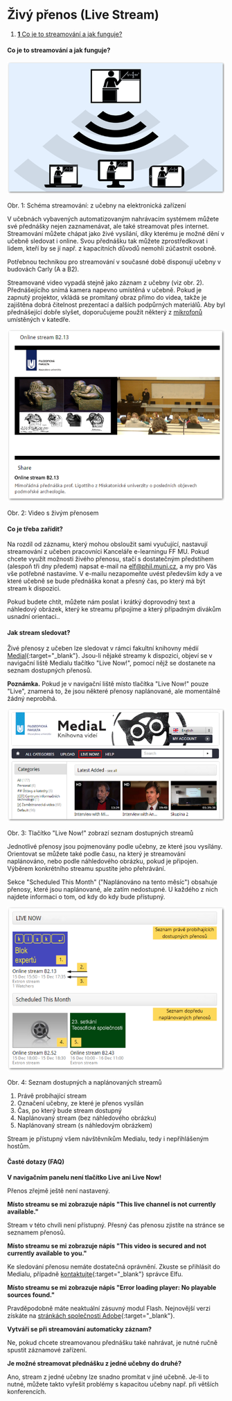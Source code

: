 Živý přenos (Live Stream)
=========================



1.  [**1** Co je to streamování a jak
    funguje?](#TOC-Co-je-to-streamov-n-a-jak-funguje-)




####  

#### Co je to streamování a jak funguje?

![](zivy-prenos-live-stream/schema_stream_2-bl_scale_GS.png)

Obr. 1: Schéma streamování: z učebny na elektronická zařízení


V učebnách vybavených automatizovaným nahrávacím systémem můžete své
přednášky nejen zaznamenávat, ale také streamovat přes internet.
Streamování můžete chápat jako živé vysílání, díky kterému je možné dění
v učebně sledovat i online. Svou přednášku tak můžete zprostředkovat i
lidem, kteří by se jí např. z kapacitních důvodů nemohli zúčastnit
osobně.

Potřebnou technikou pro streamování v současné době disponují učebny v
budovách Carly (A a B2).

Streamované video vypadá stejně jako záznam z učebny (viz obr. 2).
Přednášejícího snímá kamera napevno umístěná v učebně. Pokud je zapnutý
projektor, vkládá se promítaný obraz přímo do videa, takže je zajištěna
dobrá čitelnost prezentací a dalších podpůrných materiálů. Aby byl
přednášející dobře slyšet, doporučujeme použít některý z
[mikrofonů](/medialdocs/mikrofony) umístěných v katedře.

![](zivy-prenos-live-stream/stream-2.0-GS.png)

Obr. 2: Video s živým přenosem


#### Co je třeba zařídit?

Na rozdíl od záznamu, který mohou obsloužit sami vyučující, nastavují
streamování z učeben pracovníci Kanceláře e-learningu FF MU. Pokud
chcete využít možnosti živého přenosu, stačí s dostatečným předstihem
(alespoň tři dny předem) napsat e-mail na <elf@phil.muni.cz>, a my pro
Vás vše potřebné nastavíme. V e-mailu nezapomeňte uvést především kdy a
ve které učebně se bude přednáška konat a přesný čas, po který má být
stream k dispozici. 

Pokud budete chtít, můžete nám poslat i krátký doprovodný text a
náhledový obrázek, který ke streamu připojíme a který případným divákům
usnadní orientaci..

#### Jak stream sledovat?

Živé přenosy z učeben lze sledovat v rámci fakultní knihovny médií
[Medial](http://medial.phil.muni.cz){:target="_blank"}. Jsou-li nějaké streamy
k dispozici, objeví se v navigační liště Medialu tlačítko "Live Now!",
pomocí nějž se dostanete na seznam dostupných přenosů.

**Poznámka.** Pokud je v navigační liště místo tlačítka "Live Now!"
pouze "Live", znamená to, že jsou některé přenosy naplánované, ale
momentálně žádný neprobíhá.

![](zivy-prenos-live-stream/live-now-2.0-GS.png)

Obr. 3: Tlačítko "Live Now!" zobrazí seznam dostupných streamů


Jednotlivé přenosy jsou pojmenovány podle učebny, ze které jsou
vysílány. Orientovat se můžete také podle času, na který je streamování
naplánováno, nebo podle náhledového obrázku, pokud je připojen. Výběrem
konkrétního streamu spustíte jeho přehrávání.

Sekce "Scheduled This Month" ("Naplánováno na tento měsíc") obsahuje
přenosy, které jsou naplánované, ale zatím nedostupné. U každého z nich
najdete informaci o tom, od kdy do kdy bude přístupný.

![](zivy-prenos-live-stream/seznam-2.0-GS.png)

Obr. 4: Seznam dostupných a naplánovaných streamů


1.  Právě probíhající stream
2.  Označení učebny, ze které je přenos vysílán
3.  Čas, po který bude stream dostupný
4.  Naplánovaný stream (bez náhledového obrázku)
5.  Naplánovaný stream (s náhledovým obrázkem)

Stream je přístupný všem návštěvníkům Medialu, tedy i nepřihlášeným
hostům.



#### Časté dotazy (FAQ) 

**V navigačním panelu není tlačítko Live ani Live Now!**

Přenos zřejmě ještě není nastavený.


**Místo streamu se mi zobrazuje nápis "This live channel is not
currently available."**

Stream v této chvíli není přístupný. Přesný čas přenosu zjistíte na
stránce se seznamem přenosů.


**Místo streamu se mi zobrazuje nápis "This video is secured and not
currently available to you."**

Ke sledování přenosu nemáte dostatečná oprávnění. Zkuste se přihlásit do
Medialu, případně
[kontaktujte](http://e-learning.phil.muni.cz/jak-nas-kontaktovat){:target="_blank"}
správce Elfu.


**Místo streamu se mi zobrazuje nápis "Error loading player: No
playable sources found."**

Pravděpodobně máte neaktuální zásuvný modul Flash. Nejnovější verzi
získáte na [stránkách společnosti
Adobe](https://get.adobe.com/cz/flashplayer/){:target="_blank"}.


**Vytváří se při streamování automaticky záznam?**

Ne, pokud chcete streamovanou přednášku také nahrávat, je nutné ručně
spustit záznamové zařízení.


**Je možné streamovat přednášku z jedné učebny do druhé?**

Ano, stream z jedné učebny lze snadno promítat v jiné učebně. Je-li to
nutné, můžete takto vyřešit problémy s kapacitou učebny např. při
větších konferencích. 
